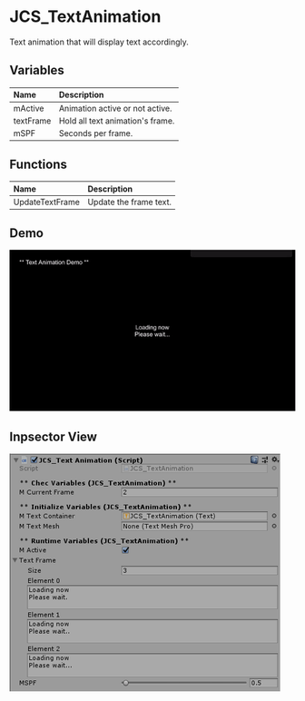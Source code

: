 # JCS_TextAnimation

Text animation that will display text accordingly.

## Variables

| Name           | Description                      |
|:---------------|:---------------------------------|
| mActive        | Animation active or not active.  |
| textFrame      | Hold all text animation's frame. |
| mSPF           | Seconds per frame.               |

## Functions

| Name            | Description            |
|:----------------|:-----------------------|
| UpdateTextFrame | Update the frame text. |

## Demo

<img src="./_images/JCS_TextAnimation/demo.gif"/>

## Inpsector View

<img src="./_images/JCS_TextAnimation/inspector.png"/>
